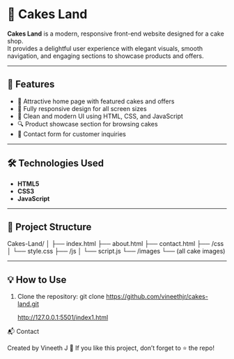 # 🎂 Cakes Land

**Cakes Land** is a modern, responsive front-end website designed for a cake shop.  
It provides a delightful user experience with elegant visuals, smooth navigation, and engaging sections to showcase products and offers.

---

## 🚀 Features

- 🧁 Attractive home page with featured cakes and offers  
- 📱 Fully responsive design for all screen sizes  
- 🎨 Clean and modern UI using HTML, CSS, and JavaScript  
- 🔍 Product showcase section for browsing cakes  
- 📩 Contact form for customer inquiries  

---

## 🛠️ Technologies Used

- **HTML5**  
- **CSS3**  
- **JavaScript**  

---

## 📂 Project Structure

Cakes-Land/
│
├── index.html
├── about.html
├── contact.html
├── /css
│ └── style.css
├── /js
│ └── script.js
└── /images
└── (all cake images)


---

## 💡 How to Use

1. Clone the repository:
   git clone https://github.com/vineethjr/cakes-land.git

   http://127.0.0.1:5501/index1.html

📬 Contact

Created by Vineeth J 🍰
If you like this project, don’t forget to ⭐ the repo!
